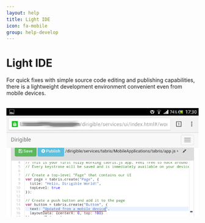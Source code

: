 ```yaml
---
layout: help
title: Light IDE
icon: fa-mobile
group: help-develop
---
```


Light IDE
===

For quick fixes with simple source code editing and publishing capabilities, there is a lightweight development environment convenient even from mobile devices.


<br>
	<img class="img-responsive" src="/img/posts/20160205-0/12-0.png"/>
<br>